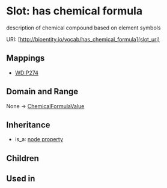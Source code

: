 # Slot: has chemical formula


description of chemical compound based on element symbols

URI: [http://bioentity.io/vocab/has_chemical_formula](slot_uri)
## Mappings

 * [WD:P274](http://purl.obolibrary.org/obo/WD_P274)
## Domain and Range

None -> [ChemicalFormulaValue](ChemicalFormulaValue.md)
## Inheritance

 *  is_a: [node property](node_property.md)
## Children

## Used in

